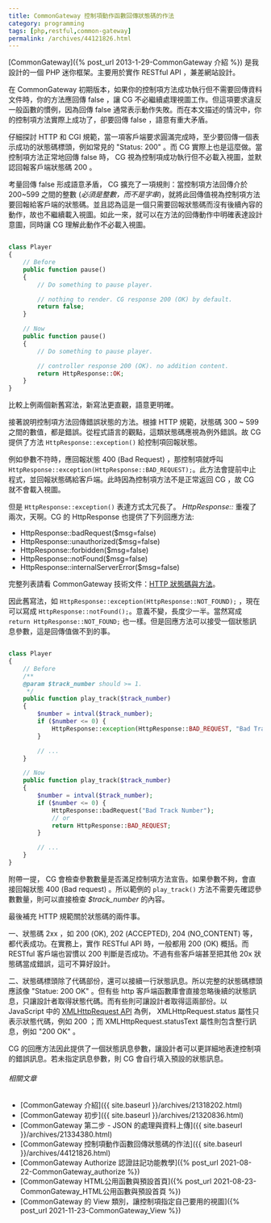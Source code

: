 ```yaml
---
title: CommonGateway 控制項動作函數回傳狀態碼的作法
category: programming
tags: [php,restful,common-gateway]
permalink: /archives/44121826.html
---
```


[CommonGateway]({% post_url 2013-1-29-CommonGateway 介紹 %}) 是我設計的一個 PHP 迷你框架。主要用於實作 RESTful API ，兼差網站設計。

在 CommonGateway 初期版本，如果你的控制項方法成功執行但不需要回傳資料文件時，你的方法應回傳 false ，讓 CG 不必繼續處理視圖工作。但這項要求違反一般函數的慣例，因為回傳 false 通常表示動作失敗。而在本文描述的情況中，你的控制項方法實際上成功了，卻要回傳 false ，語意有重大矛盾。

仔細探討 HTTP 和 CGI 規範，當一項客戶端要求圓滿完成時，至少要回傳一個表示成功的狀態碼標頭，例如常見的 "Status: 200" 。而 CG 實際上也是這麼做。當控制項方法正常地回傳 false 時， CG 視為控制項成功執行但不必載入視圖，並默認回報客戶端狀態碼 200 。

<!--more-->

考量回傳 false 形成語意矛盾， CG 擴充了一項規則：當控制項方法回傳介於 200~599 之間的整數 (*必須是整數，而不是字串*)，就將此回傳值視為控制項方法要回報給客戶端的狀態碼。並且認為這是一個只需要回報狀態碼而沒有後續內容的動作，故也不繼續載入視圖。如此一來，就可以在方法的回傳動作中明確表達設計意圖，同時讓 CG 理解此動作不必載入視圖。

```php

class Player
{
    // Before
    public function pause()
    {
        // Do something to pause player.

        // nothing to render. CG response 200 (OK) by default.
        return false;
    }

    // Now
    public function pause()
    {
        // Do something to pause player.

        // controller response 200 (OK). no addition content.
        return HttpResponse::OK;
    }
}

```

比較上例兩個新舊寫法，新寫法更直觀，語意更明確。

接著說明控制項方法回傳錯誤狀態的方法。根據 HTTP 規範，狀態碼 300 ~ 599 之間的數值，都是錯誤。從程式語言的觀點，這類狀態碼應視為例外錯誤。故 CG 提供了方法 `HttpResponse::exception()` 給控制項回報狀態。

例如參數不符時，應回報狀態 400 (Bad Request) ，那控制項就呼叫 `HttpResponse::exception(HttpResponse::BAD_REQUEST);`。此方法會提前中止程式，並回報狀態碼給客戶端。此時因為控制項方法不是正常返回 CG ，故 CG 就不會載入視圖。

但是 `HttpResponse::exception()` 表達方式太冗長了。 *HttpResponse::* 重複了兩次，天啊。CG 的 HttpResponse 也提供了下列回應方法:

* HttpResponse::badRequest($msg=false)
* HttpResponse::unauthorized($msg=false)
* HttpResponse::forbidden($msg=false)
* HttpResponse::notFound($msg=false)
* HttpResponse::internalServerError($msg=false)

完整列表請看 CommonGateway 技術文件：[HTTP 狀態碼與方法](https://github.com/shirock/common-gateway-framework/blob/main/doc/status_codes.md)。

因此舊寫法，如 `HttpResponse::exception(HttpResponse::NOT_FOUND);` ，現在可以寫成 `HttpResponse::notFound();`。意義不變，長度少一半。當然寫成 `return HttpResponse::NOT_FOUND;` 也一樣。但是回應方法可以接受一個狀態訊息參數，這是回傳值做不到的事。

```php

class Player
{
    // Before
    /**
    @param $track_number should >= 1.
     */
    public function play_track($track_number)
    {
        $number = intval($track_number);
        if ($number <= 0) {
            HttpResponse::exception(HttpResponse::BAD_REQUEST, "Bad Track Number");
        }

        // ...
    }

    // Now
    public function play_track($track_number)
    {
        $number = intval($track_number);
        if ($number <= 0) {
            HttpResponse::badRequest("Bad Track Number");
            // or
            return HttpResponse::BAD_REQUEST;
        }

        // ...
    }
}

```

附帶一提， CG 會檢查參數數量是否滿足控制項方法宣告。如果參數不夠，會直接回報狀態 400 (Bad request) 。所以範例的 `play_track()` 方法不需要先確認參數數量，則可以直接檢查 <var>$track_number</var> 的內容。

最後補充 HTTP 規範關於狀態碼的兩件事。

一、狀態碼 2xx ，如 200 (OK), 202 (ACCEPTED), 204 (NO_CONTENT) 等，都代表成功。在實務上，實作 RESTful API 時，一般都用 200 (OK) 概括。而 RESTful 客戶端也習慣以 200 判斷是否成功。不過有些客戶端甚至把其他 20x 狀態碼當成錯誤，這可不算好設計。

二、狀態碼標頭除了代碼部份，還可以接續一行狀態訊息。所以完整的狀態碼標頭應該像 "Statue: 200 OK" 。但有些 http 客戶端函數庫會直接忽略後續的狀態訊息，只讓設計者取得狀態代碼。而有些則可讓設計者取得這兩部份。以 JavaScript 中的 [XMLHttpRequest API](https://developer.mozilla.org/en-US/docs/Web/API/XMLHttpRequest) 為例， XMLHttpRequest.status 屬性只表示狀態代碼，例如 200 ；而 XMLHttpRequest.statusText 屬性則包含整行訊息，例如 "200 OK" 。

CG 的回應方法因此提供了一個狀態訊息參數，讓設計者可以更詳細地表達控制項的錯誤訊息。若未指定訊息參數，則 CG 會自行填入預設的狀態訊息。

###### 相關文章

* [CommonGateway 介紹]({{ site.baseurl }}/archives/21318202.html)
* [CommonGateway 初步]({{ site.baseurl }}/archives/21320836.html)
* [CommonGateway 第二步 - JSON 的處理與資料上傳]({{ site.baseurl }}/archives/21334380.html)
* [CommonGateway 控制項動作函數回傳狀態碼的作法]({{ site.baseurl }}/archives/44121826.html)
* [CommonGateway Authorize 認證註記功能教學]({% post_url 2021-08-22-CommonGateway_authorize %})
* [CommonGateway HTML公用函數與預設首頁]({% post_url 2021-08-23-CommonGateway_HTML公用函數與預設首頁 %})
* [CommonGateway 的 View 類別，讓控制項指定自己要用的視圖]({% post_url 2021-11-23-CommonGateway_View %})
